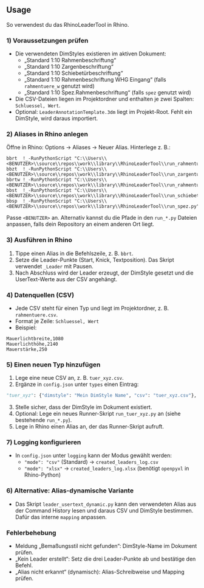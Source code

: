 ## Usage

So verwendest du das RhinoLeaderTool in Rhino.

### 1) Voraussetzungen prüfen
- Die verwendeten DimStyles existieren im aktiven Dokument:
  - „Standard 1:10 Rahmenbeschriftung“
  - „Standard 1:10 Zargenbeschriftung“
  - „Standard 1:10 Schiebetürbeschriftung“
  - „Standard 1:10 Rahmenbeschriftung WHG Eingang“ (falls `rahmentuere_w` genutzt wird)
  - „Standard 1:10 Spez.Rahmenbeschriftung“ (falls `spez` genutzt wird)
- Die CSV-Dateien liegen im Projektordner und enthalten je zwei Spalten: `Schluessel, Wert`.
- Optional: `LeaderAnnotationTemplate.3dm` liegt im Projekt-Root. Fehlt ein DimStyle, wird daraus importiert.

### 2) Aliases in Rhino anlegen
Öffne in Rhino: Options → Aliases → Neuer Alias. Hinterlege z. B.:

```text
bbrt  !_-RunPythonScript "C:\\Users\\<BENUTZER>\\source\\repos\\work\\library\\RhinoLeaderTool\\run_rahmentuere.py"
bbzt  !_-RunPythonScript "C:\\Users\\<BENUTZER>\\source\\repos\\work\\library\\RhinoLeaderTool\\run_zargentuere.py"
bbrtw !_-RunPythonScript "C:\\Users\\<BENUTZER>\\source\\repos\\work\\library\\RhinoLeaderTool\\run_rahmentuere_w.py"
bbst  !_-RunPythonScript "C:\\Users\\<BENUTZER>\\source\\repos\\work\\library\\RhinoLeaderTool\\run_schiebetuere.py"
bbsp  !_-RunPythonScript "C:\\Users\\<BENUTZER>\\source\\repos\\work\\library\\RhinoLeaderTool\\run_spez.py"
```

Passe `<BENUTZER>` an. Alternativ kannst du die Pfade in den `run_*.py` Dateien anpassen, falls dein Repository an einem anderen Ort liegt.

### 3) Ausführen in Rhino
1. Tippe einen Alias in die Befehlszeile, z. B. `bbrt`.
2. Setze die Leader-Punkte (Start, Knick, Textposition). Das Skript verwendet `_Leader` mit Pausen.
3. Nach Abschluss wird der Leader erzeugt, der DimStyle gesetzt und die UserText-Werte aus der CSV angehängt.

### 4) Datenquellen (CSV)
- Jede CSV steht für einen Typ und liegt im Projektordner, z. B. `rahmentuere.csv`.
- Format je Zeile: `Schluessel, Wert`
- Beispiel:

```text
Mauerlichtbreite,1080
Mauerlichthöhe,2140
Mauerstärke,250
```

### 5) Einen neuen Typ hinzufügen
1. Lege eine neue CSV an, z. B. `tuer_xyz.csv`.
2. Ergänze in `config.json` unter `types` einen Eintrag:

```python
"tuer_xyz": {"dimstyle": "Mein DimStyle Name", "csv": "tuer_xyz.csv"},
```

3. Stelle sicher, dass der DimStyle im Dokument existiert.
4. Optional: Lege ein neues Runner-Skript `run_tuer_xyz.py` an (siehe bestehende `run_*.py`).
5. Lege in Rhino einen Alias an, der das Runner-Skript aufruft.

### 7) Logging konfigurieren
- In `config.json` unter `logging` kann der Modus gewählt werden:
  - `"mode": "csv"` (Standard) → `created_leaders_log.csv`
  - `"mode": "xlsx"` → `created_leaders_log.xlsx` (benötigt `openpyxl` in Rhino-Python)

### 6) Alternative: Alias-dynamische Variante
- Das Skript `leader_usertext_dynamic.py` kann den verwendeten Alias aus der Command History lesen und daraus CSV und DimStyle bestimmen. Dafür das interne `mapping` anpassen.

### Fehlerbehebung
- Meldung „Bemaßungsstil nicht gefunden“: DimStyle-Name im Dokument prüfen.
- „Kein Leader erstellt“: Setz die drei Leader-Punkte ab und bestätige den Befehl.
- „Alias nicht erkannt“ (dynamisch): Alias-Schreibweise und Mapping prüfen.


